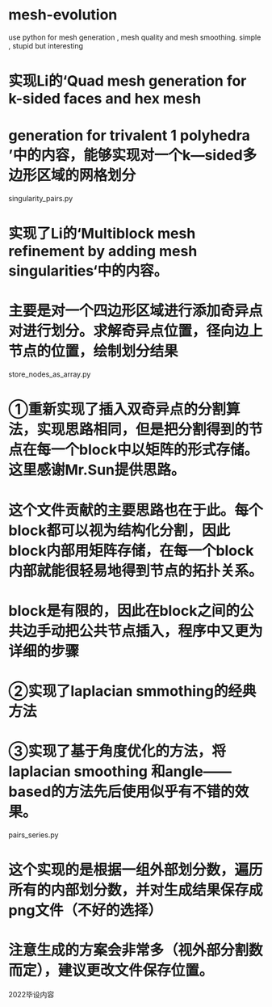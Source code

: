 # mesh-evolution
use python for mesh generation , mesh quality and mesh smoothing. simple , stupid but interesting


# 实现Li的‘Quad mesh generation for k-sided faces and hex mesh
# generation for trivalent 1 polyhedra ’中的内容，能够实现对一个k—sided多边形区域的网格划分


singularity_pairs.py
# 实现了Li的‘Multiblock mesh refinement by adding mesh singularities‘中的内容。
# 主要是对一个四边形区域进行添加奇异点对进行划分。求解奇异点位置，径向边上节点的位置，绘制划分结果

store_nodes_as_array.py
# ①重新实现了插入双奇异点的分割算法，实现思路相同，但是把分割得到的节点在每一个block中以矩阵的形式存储。这里感谢Mr.Sun提供思路。
# 这个文件贡献的主要思路也在于此。每个block都可以视为结构化分割，因此block内部用矩阵存储，在每一个block内部就能很轻易地得到节点的拓扑关系。
# block是有限的，因此在block之间的公共边手动把公共节点插入，程序中又更为详细的步骤
# ②实现了laplacian smmothing的经典方法
# ③实现了基于角度优化的方法，将laplacian smoothing 和angle——based的方法先后使用似乎有不错的效果。

pairs_series.py
# 这个实现的是根据一组外部划分数，遍历所有的内部划分数，并对生成结果保存成png文件（不好的选择）
# 注意生成的方案会非常多（视外部分割数而定），建议更改文件保存位置。


2022毕设内容
